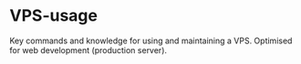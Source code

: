 # VPS-usage
Key commands and knowledge for using and maintaining a VPS. Optimised for web development (production server).
